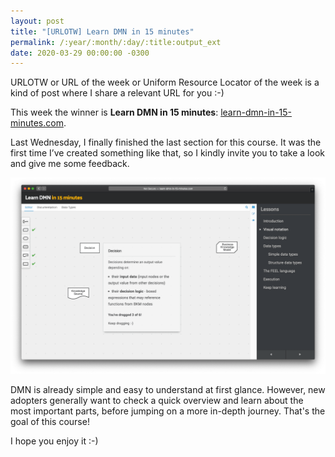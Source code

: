```yaml
---
layout: post
title: "[URLOTW] Learn DMN in 15 minutes"
permalink: /:year/:month/:day/:title:output_ext
date: 2020-03-29 00:00:00 -0300
---
```


<span class="bg-highlight">URLOTW</span> or URL of the week or Uniform Resource Locator of the week is a kind of post where I share a relevant URL for you :-)

This week the winner is **Learn DMN in 15 minutes**:
[learn-dmn-in-15-minutes.com](http://learn-dmn-in-15-minutes.com).

Last Wednesday, I finally finished the last section for this course. It was the first time I’ve created something like that, so I kindly invite you to take a look and give me some feedback.

[![Learn DMN website](/assets/learn-dmn.png "Learn DMN website")](/assets/learn-dmn.png)

DMN is already simple and easy to understand at first glance. However, new adopters generally want to check a quick overview and learn about the most important parts, before jumping on a more in-depth journey. That's the goal of this course!

I hope you enjoy it :-)
